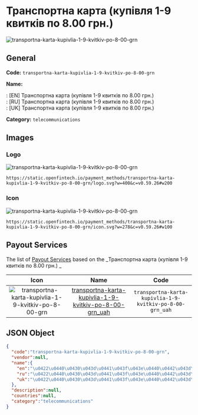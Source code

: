 
# Транспортна карта (купівля 1-9 квитків по 8.00 грн.)  
![transportna-karta-kupivlia-1-9-kvitkiv-po-8-00-grn](https://static.openfintech.io/payment_methods/transportna-karta-kupivlia-1-9-kvitkiv-po-8-00-grn/logo.svg?w=400&c=v0.59.26#w200)  

## General 
**Code:** `transportna-karta-kupivlia-1-9-kvitkiv-po-8-00-grn` 
 
**Name:** 
 
:	[EN] Транспортна карта (купівля 1-9 квитків по 8.00 грн.)  
:	[RU] Транспортна карта (купівля 1-9 квитків по 8.00 грн.)  
:	[UK] Транспортна карта (купівля 1-9 квитків по 8.00 грн.)  
 
**Category:** `telecommunications` 
 

## Images 

### Logo 
![transportna-karta-kupivlia-1-9-kvitkiv-po-8-00-grn](https://static.openfintech.io/payment_methods/transportna-karta-kupivlia-1-9-kvitkiv-po-8-00-grn/logo.svg?w=400&c=v0.59.26#w200)  

```
https://static.openfintech.io/payment_methods/transportna-karta-kupivlia-1-9-kvitkiv-po-8-00-grn/logo.svg?w=400&c=v0.59.26#w200
```  

### Icon 
![transportna-karta-kupivlia-1-9-kvitkiv-po-8-00-grn](https://static.openfintech.io/payment_methods/transportna-karta-kupivlia-1-9-kvitkiv-po-8-00-grn/icon.svg?w=278&c=v0.59.26#w100)  

```
https://static.openfintech.io/payment_methods/transportna-karta-kupivlia-1-9-kvitkiv-po-8-00-grn/icon.svg?w=278&c=v0.59.26#w100
```  

## Payout Services 
 
The list of [Payout Services](/payout-services/) based on the _Транспортна карта (купівля 1-9 квитків по 8.00 грн.) _ 

|Icon|Name|Code| 
|:---:|:---:|:---:| 
|![transportna-karta-kupivlia-1-9-kvitkiv-po-8-00-grn](https://static.openfintech.io/payout_methods/transportna-karta-kupivlia-1-9-kvitkiv-po-8-00-grn/icon.svg?w=278&c=v0.59.26#w40) |[transportna-karta-kupivlia-1-9-kvitkiv-po-8-00-grn_uah](/payout-services/transportna-karta-kupivlia-1-9-kvitkiv-po-8-00-grn_uah/)|`transportna-karta-kupivlia-1-9-kvitkiv-po-8-00-grn_uah`| 
 

## JSON Object 

```json
{
  "code":"transportna-karta-kupivlia-1-9-kvitkiv-po-8-00-grn",
  "vendor":null,
  "name":{
    "en":"\u0422\u0440\u0430\u043d\u0441\u043f\u043e\u0440\u0442\u043d\u0430 \u043a\u0430\u0440\u0442\u0430 (\u043a\u0443\u043f\u0456\u0432\u043b\u044f 1-9 \u043a\u0432\u0438\u0442\u043a\u0456\u0432 \u043f\u043e 8.00 \u0433\u0440\u043d.) ",
    "ru":"\u0422\u0440\u0430\u043d\u0441\u043f\u043e\u0440\u0442\u043d\u0430 \u043a\u0430\u0440\u0442\u0430 (\u043a\u0443\u043f\u0456\u0432\u043b\u044f 1-9 \u043a\u0432\u0438\u0442\u043a\u0456\u0432 \u043f\u043e 8.00 \u0433\u0440\u043d.) ",
    "uk":"\u0422\u0440\u0430\u043d\u0441\u043f\u043e\u0440\u0442\u043d\u0430 \u043a\u0430\u0440\u0442\u0430 (\u043a\u0443\u043f\u0456\u0432\u043b\u044f 1-9 \u043a\u0432\u0438\u0442\u043a\u0456\u0432 \u043f\u043e 8.00 \u0433\u0440\u043d.) "
  },
  "description":null,
  "countries":null,
  "category":"telecommunications"
}
```  
